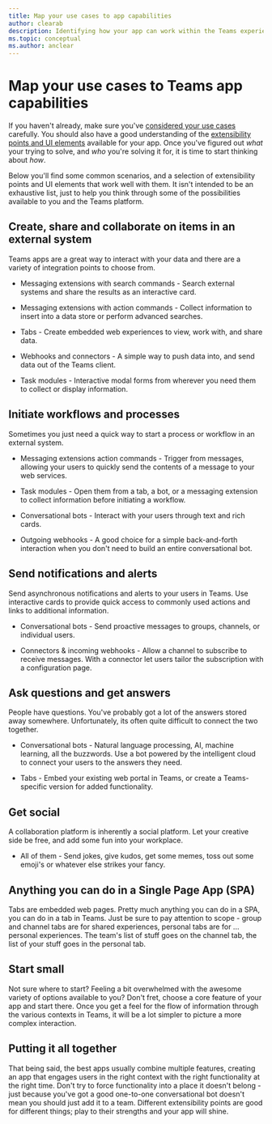 ```yaml
---
title: Map your use cases to app capabilities
author: clearab
description: Identifying how your app can work within the Teams experience is essential.
ms.topic: conceptual
ms.author: anclear
---
```

# Map your use cases to Teams app capabilities

If you haven't already, make sure you've [considered your use cases](~/concepts/design/map-use-cases.md) carefully. You should also have a good understanding of the [extensibility points and UI elements](~/concepts/extensibility-points.md) available for your app. Once you've figured out *what* your trying to solve, and *who* you're solving it for, it is time to start thinking about *how*.

Below you'll find some common scenarios, and a selection of extensibility points and UI elements that work well with them. It isn't intended to be an exhaustive list, just to help you think through some of the possibilities available to you and the Teams platform.

## Create, share and collaborate on items in an external system

Teams apps are a great way to interact with your data and there are a variety of integration points to choose from.

* Messaging extensions with search commands - Search external systems and share the results as an interactive card.

* Messaging extensions with action commands - Collect information to insert into a data store or perform advanced searches.

* Tabs - Create embedded web experiences to view, work with, and share data.

* Webhooks and connectors - A simple way to push data into, and send data out of the Teams client.

* Task modules - Interactive modal forms from wherever you need them to collect or display information.

## Initiate workflows and processes

Sometimes you just need a quick way to start a process or workflow in an external system.

* Messaging extensions action commands - Trigger from messages, allowing your users to quickly send the contents of a message to your web services.

* Task modules - Open them from a tab, a bot, or a messaging extension to collect information before initiating a workflow.

* Conversational bots - Interact with your users through text and rich cards.

* Outgoing webhooks - A good choice for a simple back-and-forth interaction when you don't need to build an entire conversational bot.

## Send notifications and alerts

Send asynchronous notifications and alerts to your users in Teams. Use interactive cards to provide quick access to commonly used actions and links to additional information.

* Conversational bots - Send proactive messages to groups, channels, or individual users.

* Connectors & incoming webhooks - Allow a channel to subscribe to receive messages. With a connector let users tailor the subscription with a configuration page.

## Ask questions and get answers

People have questions. You've probably got a lot of the answers stored away somewhere. Unfortunately, its often quite difficult to connect the two together.

* Conversational bots - Natural language processing, AI, machine learning, all the buzzwords. Use a bot powered by the intelligent cloud to connect your users to the answers they need.

* Tabs - Embed your existing web portal in Teams, or create a Teams-specific version for added functionality.

## Get social

A collaboration platform is inherently a social platform. Let your creative side be free, and add some fun into your workplace.

* All of them - Send jokes, give kudos, get some memes, toss out some emoji's or whatever else strikes your fancy.

## Anything you can do in a Single Page App (SPA)

Tabs are embedded web pages. Pretty much anything you can do in a SPA, you can do in a tab in Teams. Just be sure to pay attention to scope - group and channel tabs are for shared experiences, personal tabs are for ... personal experiences. The team's list of stuff goes on the channel tab, the list of your stuff goes in the personal tab.

## Start small

Not sure where to start? Feeling a bit overwhelmed with the awesome variety of options available to you? Don't fret, choose a core feature of your app and start there. Once you get a feel for the flow of information through the various contexts in Teams, it will be a lot simpler to picture a more complex interaction.

## Putting it all together

That being said, the best apps usually combine multiple features, creating an app that engages users in the right context with the right functionality at the right time. Don't try to force functionality into a place it doesn't belong - just because you've got a good one-to-one conversational bot doesn't mean you should just add it to a team. Different extensibility points are good for different things; play to their strengths and your app will shine.
